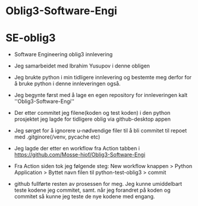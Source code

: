 # Oblig3-Software-Engi
# SE-oblig3
- Software Engineering oblig3 innlevering
- Jeg samarbeidet med Ibrahim Yusupov i denne obligen

- Jeg brukte python i min tidligere innlevering og bestemte meg derfor for å bruke python i denne innleveringen også.
- Jeg begynte først med å lage en egen repository for innleveringen kalt ''Oblig3-Software-Engi''
- Der etter commitet jeg filene(koden og test koden) i den python prosjektet jeg lagde for tidligere oblig via github-desktop appen
- Jeg sørget for å ignorere u-nødvendige filer til å bli commitet til repoet med .gitginore(/venv, pycache etc)
- Jeg lagde der etter en workflow fra Action tabben i https://github.com/Mosse-hiof/Oblig3-Software-Engi
- Fra Action siden tok jeg følgende steg: New workflow knappen > Python Application > Byttet navn filen til python-test-oblig3 > commit
- github fullførte resten av prosessen for meg. Jeg kunne umiddelbart teste kodene jeg commitet, samt. når jeg forandret på koden og commitet så kunne jeg teste de nye kodene med engang.
